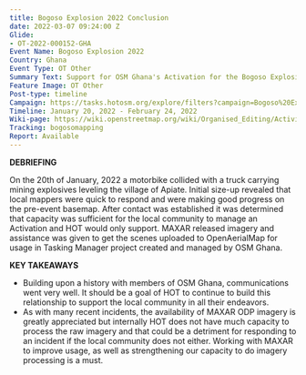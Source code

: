 ```yaml
---
title: Bogoso Explosion 2022 Conclusion
date: 2022-03-07 09:24:00 Z
Glide:
- OT-2022-000152-GHA
Event Name: Bogoso Explosion 2022
Country: Ghana
Event Type: OT Other
Summary Text: Support for OSM Ghana's Activation for the Bogoso Explosion has concluded.
Feature Image: OT Other
Post-type: timeline
Campaign: https://tasks.hotosm.org/explore/filters?campaign=Bogoso%20Explosion%202022
Timeline: January 20, 2022 - February 24, 2022
Wiki-page: https://wiki.openstreetmap.org/wiki/Organised_Editing/Activities/Bogoso_Apiatse_Explosion_Crisis_Mapping
Tracking: bogosomapping
Report: Available
---
```


<strong>DEBRIEFING</strong><br>

On the 20th of January, 2022 a motorbike collided with a truck carrying mining explosives leveling the village of Apiate. Initial size-up revealed that local mappers were quick to respond and were making good progress on the pre-event basemap. After contact was established it was determined that capacity was sufficient for the local community to manage an Activation and HOT would only support. MAXAR released imagery and assistance was given to get the scenes uploaded to OpenAerialMap for usage in Tasking Manager project created and managed by OSM Ghana. 

<strong>KEY TAKEAWAYS</strong><br>

- Building upon a history with members of OSM Ghana, communications went very well. It should be a goal of HOT to continue to build this relationship to support the local community in all their endeavors.
- As with many recent incidents, the availability of MAXAR ODP imagery is greatly appreciated but internally HOT does not have much capacity to process the raw imagery and that could be a detriment for responding to an incident if the local community does not either. Working with MAXAR to improve usage, as well as strengthening our capacity to do imagery processing is a must.
